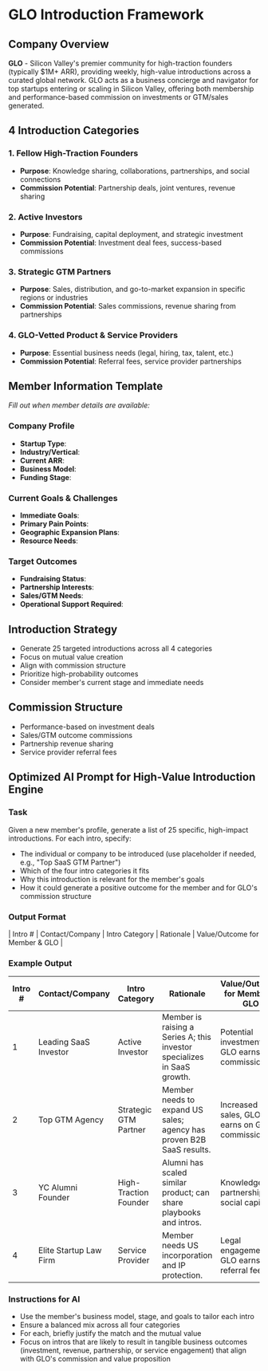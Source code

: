 # GLO Introduction Framework

## Company Overview
**GLO** - Silicon Valley's premier community for high-traction founders (typically $1M+ ARR), providing weekly, high-value introductions across a curated global network. GLO acts as a business concierge and navigator for top startups entering or scaling in Silicon Valley, offering both membership and performance-based commission on investments or GTM/sales generated.

## 4 Introduction Categories

### 1. Fellow High-Traction Founders
- **Purpose**: Knowledge sharing, collaborations, partnerships, and social connections
- **Commission Potential**: Partnership deals, joint ventures, revenue sharing

### 2. Active Investors
- **Purpose**: Fundraising, capital deployment, and strategic investment
- **Commission Potential**: Investment deal fees, success-based commissions

### 3. Strategic GTM Partners
- **Purpose**: Sales, distribution, and go-to-market expansion in specific regions or industries
- **Commission Potential**: Sales commissions, revenue sharing from partnerships

### 4. GLO-Vetted Product & Service Providers
- **Purpose**: Essential business needs (legal, hiring, tax, talent, etc.)
- **Commission Potential**: Referral fees, service provider partnerships

## Member Information Template
*Fill out when member details are available:*

### Company Profile
- **Startup Type**: 
- **Industry/Vertical**: 
- **Current ARR**: 
- **Business Model**: 
- **Funding Stage**: 

### Current Goals & Challenges
- **Immediate Goals**: 
- **Primary Pain Points**: 
- **Geographic Expansion Plans**: 
- **Resource Needs**: 

### Target Outcomes
- **Fundraising Status**: 
- **Partnership Interests**: 
- **Sales/GTM Needs**: 
- **Operational Support Required**: 

## Introduction Strategy
- Generate 25 targeted introductions across all 4 categories
- Focus on mutual value creation
- Align with commission structure
- Prioritize high-probability outcomes
- Consider member's current stage and immediate needs

## Commission Structure
- Performance-based on investment deals
- Sales/GTM outcome commissions
- Partnership revenue sharing
- Service provider referral fees

## Optimized AI Prompt for High-Value Introduction Engine

### Task
Given a new member's profile, generate a list of 25 specific, high-impact introductions. For each intro, specify:
- The individual or company to be introduced (use placeholder if needed, e.g., "Top SaaS GTM Partner")
- Which of the four intro categories it fits
- Why this introduction is relevant for the member's goals
- How it could generate a positive outcome for the member and for GLO's commission structure

### Output Format
| Intro # | Contact/Company | Intro Category | Rationale | Value/Outcome for Member & GLO |

### Example Output
| Intro # | Contact/Company         | Intro Category         | Rationale                                                                 | Value/Outcome for Member & GLO                  |
|---------|------------------------|------------------------|---------------------------------------------------------------------------|-------------------------------------------------|
| 1       | Leading SaaS Investor  | Active Investor        | Member is raising a Series A; this investor specializes in SaaS growth.   | Potential investment, GLO earns commission      |
| 2       | Top GTM Agency         | Strategic GTM Partner  | Member needs to expand US sales; agency has proven B2B SaaS results.      | Increased sales, GLO earns on GTM commission    |
| 3       | YC Alumni Founder      | High-Traction Founder  | Alumni has scaled similar product; can share playbooks and intros.        | Knowledge, partnerships, social capital         |
| 4       | Elite Startup Law Firm | Service Provider       | Member needs US incorporation and IP protection.                          | Legal engagement, GLO earns referral fee        |

### Instructions for AI
- Use the member's business model, stage, and goals to tailor each intro
- Ensure a balanced mix across all four categories
- For each, briefly justify the match and the mutual value
- Focus on intros that are likely to result in tangible business outcomes (investment, revenue, partnership, or service engagement) that align with GLO's commission and value proposition 